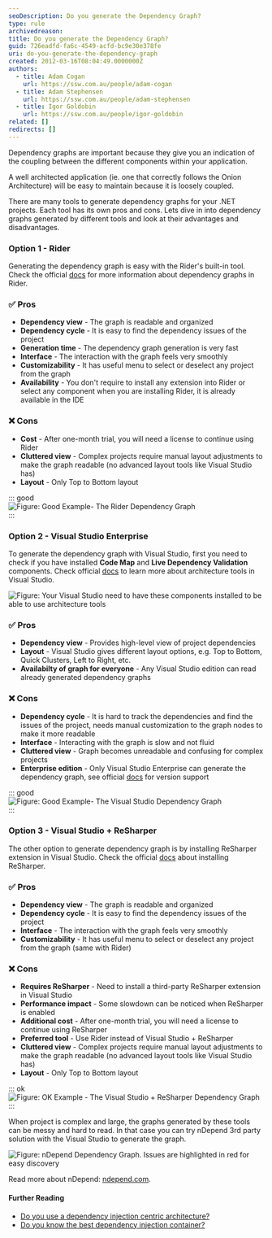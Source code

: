 ```yaml
---
seoDescription: Do you generate the Dependency Graph?
type: rule
archivedreason:
title: Do you generate the Dependency Graph?
guid: 726eadfd-fa6c-4549-acfd-bc9e30e378fe
uri: do-you-generate-the-dependency-graph
created: 2012-03-16T08:04:49.0000000Z
authors:
  - title: Adam Cogan
    url: https://ssw.com.au/people/adam-cogan
  - title: Adam Stephensen
    url: https://ssw.com.au/people/adam-stephensen
  - title: Igor Goldobin
    url: https://ssw.com.au/people/igor-goldobin
related: []
redirects: []
---
```


Dependency graphs are important because they give you an indication of the coupling between the different components within your application.

A well architected application (ie. one that correctly follows the Onion Architecture) will be easy to maintain because it is loosely coupled.

<!--endintro-->

There are many tools to generate dependency graphs for your .NET projects. Each tool has its own pros and cons. Lets dive in into dependency graphs generated by different tools and look at their advantages and disadvantages.

### Option 1 - Rider

Generating the dependency graph is easy with the Rider's built-in tool. Check the official [docs](https://www.jetbrains.com/help/rider/Architecture__Project_Dependencies_Exploration.html) for more information about dependency graphs in Rider.

### ✅ Pros

* **Dependency view** - The graph is readable and organized
* **Dependency cycle** - It is easy to find the dependency issues of the project
* **Generation time** - The dependency graph generation is very fast
* **Interface** - The interaction with the graph feels very smoothly
* **Customizability** - It has useful menu to select or deselect any project from the graph
* **Availability** - You don't require to install any extension into Rider or select any component when you are installing Rider, it is already available in the IDE

### ❌ Cons

* **Cost** - After one-month trial, you will need a license to continue using Rider
* **Cluttered view** - Complex projects require manual layout adjustments to make the graph readable (no advanced layout tools like Visual Studio has)
* **Layout** - Only Top to Bottom layout

::: good  
![Figure: Good Example- The Rider Dependency Graph](sugarlearning-dependency-graph-by-rider.png)  
:::

### Option 2 - Visual Studio Enterprise

To generate the dependency graph with Visual Studio, first you need to check if you have installed **Code Map** and **Live Dependency Validation** components. Check official [docs](https://learn.microsoft.com/en-us/visualstudio/modeling/install-architecture-tools?view=vs-2022) to learn more about architecture tools in Visual Studio.

![**Figure: Your Visual Studio need to have these components installed to be able to use architecture tools**](vs-installer-with-graph-feature.png)

### ✅ Pros

* **Dependency view** - Provides high-level view of project dependencies
* **Layout** - Visual Studio gives different layout options, e.g. Top to Bottom, Quick Clusters, Left to Right, etc.
* **Availabilty of graph for everyone** - Any Visual Studio edition can read already generated dependency graphs

### ❌ Cons

* **Dependency cycle** - It is hard to track the dependencies and find the issues of the project, needs manual customization to the graph nodes to make it more readable
* **Interface** - Interacting with the graph is slow and not fluid
* **Cluttered view** - Graph becomes unreadable and confusing for complex projects
* **Enterprise edition** - Only Visual Studio Enterprise can generate the dependency graph, see official [docs](https://learn.microsoft.com/en-us/visualstudio/modeling/analyze-and-model-your-architecture?view=vs-2022#VersionSupport) for version support

::: good  
![Figure: Good Example- The Visual Studio Dependency Graph](sugarlearning-dependency-graph-by-visual-studio.png)  
:::

### Option 3 - Visual Studio + ReSharper

The other option to generate dependency graph is by installing ReSharper extension in Visual Studio.
Check the official [docs](https://www.jetbrains.com/resharper/) about installing ReSharper.

### ✅ Pros

* **Dependency view** - The graph is readable and organized
* **Dependency cycle** - It is easy to find the dependency issues of the project
* **Interface** - The interaction with the graph feels very smoothly
* **Customizability** - It has useful menu to select or deselect any project from the graph (same with Rider)

### ❌ Cons

* **Requires ReSharper** - Need to install a third-party ReSharper extension in Visual Studio
* **Performance impact** - Some slowdown can be noticed when ReSharper is enabled
* **Additional cost** - After one-month trial, you will need a license to continue using ReSharper
* **Preferred tool** - Use Rider instead of Visual Studio + ReSharper
* **Cluttered view** - Complex projects require manual layout adjustments to make the graph readable (no advanced layout tools like Visual Studio has)
* **Layout** - Only Top to Bottom layout

::: ok  
![Figure: OK Example - The Visual Studio + ReSharper Dependency Graph](sugarlearning-dependency-graph-by-vs-and-resharper.png)  
:::

When project is complex and large, the graphs generated by these tools can be messy and hard to read. In that case you can try nDepend 3rd party solution with the Visual Studio to generate the graph.

![Figure: nDepend Dependency Graph. Issues are highlighted in red for easy discovery](nDepend-dependency-graph.png)

Read more about nDepend: [ndepend.com](http://www.ndepend.com/).

#### Further Reading

* [Do you use a dependency injection centric architecture?](/do-you-use-a-dependency-injection-centric-architecture)
* [Do you know the best dependency injection container?](/the-best-dependency-injection-container)
